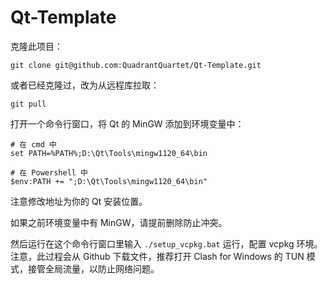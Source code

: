 # Qt-Template

克隆此项目：
```shell
git clone git@github.com:QuadrantQuartet/Qt-Template.git
```

或者已经克隆过，改为从远程库拉取：

```shell
git pull
```

打开一个命令行窗口，将 Qt 的 MinGW 添加到环境变量中：

```shell
# 在 cmd 中
set PATH=%PATH%;D:\Qt\Tools\mingw1120_64\bin

# 在 Powershell 中
$env:PATH += ";D:\Qt\Tools\mingw1120_64\bin"
```

注意修改地址为你的 Qt 安装位置。

如果之前环境变量中有 MinGW，请提前删除防止冲突。

然后运行在这个命令行窗口里输入 `./setup_vcpkg.bat` 运行，配置 vcpkg 环境。
注意，此过程会从 Github 下载文件，推荐打开 Clash for Windows 的 TUN 模式，接管全局流量，以防止网络问题。
